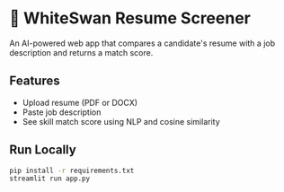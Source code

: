 # 🦢 WhiteSwan Resume Screener

An AI-powered web app that compares a candidate's resume with a job description and returns a match score.

## Features
- Upload resume (PDF or DOCX)
- Paste job description
- See skill match score using NLP and cosine similarity

## Run Locally

```bash
pip install -r requirements.txt
streamlit run app.py
```
